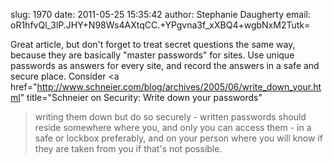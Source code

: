slug:    1970
date:    2011-05-25 15:35:42
author:  Stephanie Daugherty
email:   oR1hfvQl_3lP.JHY+N98Ws4AXtqCC.+YPgvna3f_xXBQ4+wgbNxM2Tutk=

Great article, but don't forget to treat secret questions the same
way, because they are basically "master passwords" for sites.  Use
unique passwords as answers for every site, and record the answers in
a safe and secure place. Consider <a
href="http://www.schneier.com/blog/archives/2005/06/write_down_your.html"
title="Schneier on Security: Write down your passwords"
>writing them down</a> but do so securely - written
passwords should reside somewhere where you, and only you can access
them - in a safe or lockbox preferably, and on your person where you
will know if they are taken from you if that's not possible.

